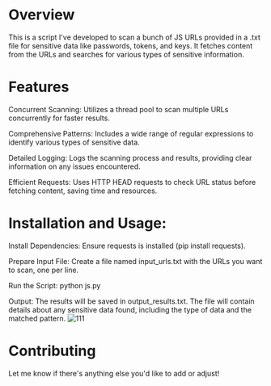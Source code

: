# Overview
This is a script I've developed to scan a bunch of JS URLs provided in a .txt file for sensitive data like passwords, tokens, and keys. It fetches content from the URLs and searches for various types of sensitive information.

# Features
Concurrent Scanning: Utilizes a thread pool to scan multiple URLs concurrently for faster results.

Comprehensive Patterns: Includes a wide range of regular expressions to identify various types of sensitive data.

Detailed Logging: Logs the scanning process and results, providing clear information on any issues encountered.

Efficient Requests: Uses HTTP HEAD requests to check URL status before fetching content, saving time and resources.

# Installation and Usage:
Install Dependencies: Ensure requests is installed (pip install requests).

Prepare Input File: Create a file named input_urls.txt with the URLs you want to scan, one per line.

Run the Script: python js.py

Output: The results will be saved in output_results.txt. The file will contain details about any sensitive data found, including the type of data and the matched pattern.
![111](https://github.com/ManShum812/JS-Scanner/assets/43279996/df2745b1-beb4-4b43-97a8-3bafaf0f4a47)


# Contributing
Let me know if there's anything else you'd like to add or adjust!
